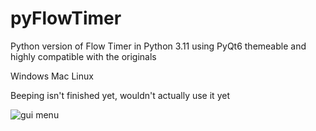 # pyFlowTimer
Python version of Flow Timer in Python 3.11 using PyQt6 themeable and highly compatible with the originals

Windows Mac Linux

Beeping isn't finished yet, wouldn't actually use it yet

![gui menu](https://obnoxiousish.github.io/pyFlowTimer/gui_menu.png)